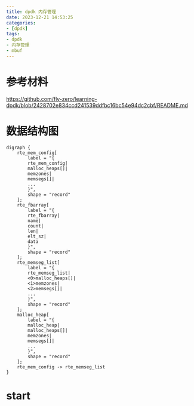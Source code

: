 ```yaml
---
title: dpdk 内存管理
date: 2023-12-21 14:53:25
categories:
- [dpdk]
tags:
- dpdk
- 内存管理
- mbuf
---
```


# 参考材料
https://github.com/fly-zero/learning-dpdk/blob/2428702e834ccd241539ddfbc16bc54e94dc2cbf/README.md

# 数据结构图
```graphviz
digraph {
	rte_mem_config[
		label = "{
		rte_mem_config|
        malloc_heaps[]|
		memzones|
		memsegs[]|
		...
		}",
		shape = "record"
	];
	rte_fbarray[
		label = "{
		rte_fbarray|
        name|
		count|
		len|
		elt_sz|
		data
		}",
		shape = "record"
	];
	rte_memseg_list[
		label = "{
		rte_memseg_list|
        <0>malloc_heaps[]|
		<1>memzones|
		<2>memsegs[]|
		...
		}",
		shape = "record"
	];
	malloc_heap[
		label = "{
		malloc_heap|
        malloc_heaps[]|
		memzones|
		memsegs[]|
		...
		}",
		shape = "record"
	];
	rte_mem_config -> rte_memseg_list
}
```
# start



